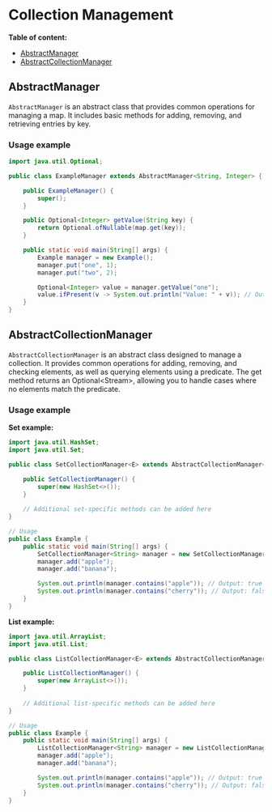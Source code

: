 # Collection Management

**Table of content:**
- [AbstractManager](#AbstractManager)
- [AbstractCollectionManager](#AbstractCollectionManager)

## AbstractManager

`AbstractManager` is an abstract class that provides common operations for managing a map. It includes basic methods for adding, removing, and retrieving entries by key.

### Usage example

```java
import java.util.Optional;

public class ExampleManager extends AbstractManager<String, Integer> {

    public ExampleManager() {
        super();
    }

    public Optional<Integer> getValue(String key) {
        return Optional.ofNullable(map.get(key));
    }

    public static void main(String[] args) {
        Example manager = new Example();
        manager.put("one", 1);
        manager.put("two", 2);

        Optional<Integer> value = manager.getValue("one");
        value.ifPresent(v -> System.out.println("Value: " + v)); // Output: Value: 1
    }
}
```

## AbstractCollectionManager

`AbstractCollectionManager` is an abstract class designed to manage a collection. It provides common operations for adding, removing, and checking elements, as well as querying elements using a predicate. The get method returns an Optional<Stream<E>>, allowing you to handle cases where no elements match the predicate.

### Usage example

**Set example:**
```java
import java.util.HashSet;
import java.util.Set;

public class SetCollectionManager<E> extends AbstractCollectionManager<Set<E>, E> {

    public SetCollectionManager() {
        super(new HashSet<>());
    }
    
    // Additional set-specific methods can be added here
}

// Usage
public class Example {
    public static void main(String[] args) {
        SetCollectionManager<String> manager = new SetCollectionManager<>();
        manager.add("apple");
        manager.add("banana");

        System.out.println(manager.contains("apple")); // Output: true
        System.out.println(manager.contains("cherry")); // Output: false
    }
}
```

**List example:**
```java
import java.util.ArrayList;
import java.util.List;

public class ListCollectionManager<E> extends AbstractCollectionManager<List<E>, E> {

    public ListCollectionManager() {
        super(new ArrayList<>());
    }
    
    // Additional list-specific methods can be added here
}

// Usage
public class Example {
    public static void main(String[] args) {
        ListCollectionManager<String> manager = new ListCollectionManager<>();
        manager.add("apple");
        manager.add("banana");

        System.out.println(manager.contains("apple")); // Output: true
        System.out.println(manager.contains("cherry")); // Output: false
    }
}
```